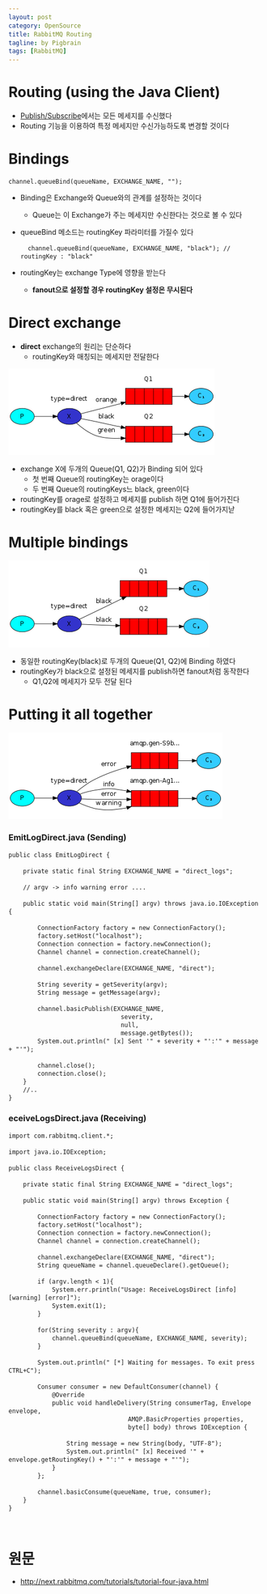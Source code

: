 ```yaml
---
layout: post
category: OpenSource
title: RabbitMQ Routing
tagline: by Pigbrain
tags: [RabbitMQ]
---
```

  
<!--more-->  
  
# Routing (using the Java Client)  
* [Publish/Subscribe](http://pigbrain.github.io/opensource/2016/04/08/RabbitMQ_Publish_Subscribe_on_RabbitMQ)에서는 모든 메세지를 수신했다  
* Routing 기능을 이용하여 특정 메세지만 수신가능하도록 변경할 것이다  
  
# Bindings  
	
	channel.queueBind(queueName, EXCHANGE_NAME, "");
  
* Binding은 Exchange와 Queue와의 관계를 설정하는 것이다  
	* Queue는 이 Exchange가 주는 메세지만 수신한다는 것으로 볼 수 있다  
* queueBind 메소드는 routingKey 파라미터를 가질수 있다  

		channel.queueBind(queueName, EXCHANGE_NAME, "black"); // routingKey : "black"  
	
* routingKey는 exchange Type에 영향을 받는다  
	* **fanout으로 설정할 경우 routingKey 설정은 무시된다**  
  
# Direct exchange  
* **direct** exchange의 원리는 단순하다  
	* routingKey와 매칭되는 메세지만 전달한다  
  
<img src="/assets/themes/Snail/img/OpenSource/RabbitMQ/Routing/direct-exchange.png" alt="">  
  
* exchange X에 두개의 Queue(Q1, Q2)가 Binding 되어 있다  
	* 첫 번째 Queue의 routingKey는 orage이다  
	* 두 번째 Queue의 routingKeys느 black, green이다   
* routingKey를 orage로 설정하고 메세지를 publish 하면 Q1에 들어가진다  
* routingKey를 black 혹은 green으로 설정한 메세지는 Q2에 들어가지낟  
  
# Multiple bindings  
  
<img src="/assets/themes/Snail/img/OpenSource/RabbitMQ/Routing/direct-exchange-multiple.png" alt="">  
  
* 동일한 routingKey(black)로 두개의 Queue(Q1, Q2)에 Binding 하였다  
* routingKey가 black으로 설정된 메세지를 publish하면 fanout처럼 동작한다  
	* Q1,Q2에 메세지가 모두 전달 된다  
  
# Putting it all together  
  
<img src="/assets/themes/Snail/img/OpenSource/RabbitMQ/Routing/python-four.png" alt="">  
  
### EmitLogDirect.java (Sending)  
	
	public class EmitLogDirect {

		private static final String EXCHANGE_NAME = "direct_logs";
		
		// argv -> info warning error .... 

		public static void main(String[] argv) throws java.io.IOException {
		
			ConnectionFactory factory = new ConnectionFactory();
			factory.setHost("localhost");
			Connection connection = factory.newConnection();
			Channel channel = connection.createChannel();
			
			channel.exchangeDeclare(EXCHANGE_NAME, "direct");
			
			String severity = getSeverity(argv);
			String message = getMessage(argv);
			
			channel.basicPublish(EXCHANGE_NAME, 
			                       severity, 
			                       null, 
			                       message.getBytes());
			System.out.println(" [x] Sent '" + severity + "':'" + message + "'");
			
			channel.close();
			connection.close();
		}
		//..
	}  
  
### eceiveLogsDirect.java (Receiving)
	
	import com.rabbitmq.client.*;

	import java.io.IOException;
	
	public class ReceiveLogsDirect {
	
		private static final String EXCHANGE_NAME = "direct_logs";
		
		public static void main(String[] argv) throws Exception {
		
			ConnectionFactory factory = new ConnectionFactory();
			factory.setHost("localhost");
			Connection connection = factory.newConnection();
			Channel channel = connection.createChannel();
			
			channel.exchangeDeclare(EXCHANGE_NAME, "direct");
			String queueName = channel.queueDeclare().getQueue();
			
			if (argv.length < 1){
				System.err.println("Usage: ReceiveLogsDirect [info] [warning] [error]");
				System.exit(1);
			}
			
			for(String severity : argv){
				channel.queueBind(queueName, EXCHANGE_NAME, severity);
			}

			System.out.println(" [*] Waiting for messages. To exit press CTRL+C");
			
			Consumer consumer = new DefaultConsumer(channel) {
				@Override
				public void handleDelivery(String consumerTag, Envelope envelope,
				                     AMQP.BasicProperties properties, 
				                     byte[] body) throws IOException {
	
					String message = new String(body, "UTF-8");
					System.out.println(" [x] Received '" + envelope.getRoutingKey() + "':'" + message + "'");
				}
			};
			
			channel.basicConsume(queueName, true, consumer);
		}
	}  
	
	
<br>  
  

# 원문   
* http://next.rabbitmq.com/tutorials/tutorial-four-java.html
